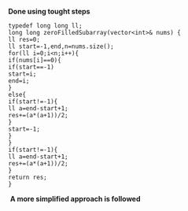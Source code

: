 **Done using tought steps**
```
typedef long long ll;
long long zeroFilledSubarray(vector<int>& nums) {
ll res=0;
ll start=-1,end,n=nums.size();
for(ll i=0;i<n;i++){
if(nums[i]==0){
if(start==-1)
start=i;
end=i;
}
else{
if(start!=-1){
ll a=end-start+1;
res+=(a*(a+1))/2;
}
start=-1;
}
}
if(start!=-1){
ll a=end-start+1;
res+=(a*(a+1))/2;
}
return res;
}
```
​
**A more simplified approach is followed**
​